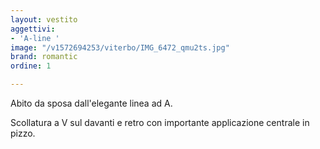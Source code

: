 ```yaml
---
layout: vestito
aggettivi:
- 'A-line '
image: "/v1572694253/viterbo/IMG_6472_qmu2ts.jpg"
brand: romantic
ordine: 1

---
```

Abito da sposa dall'elegante linea ad A.

Scollatura a V sul davanti e retro con importante applicazione centrale  in pizzo.